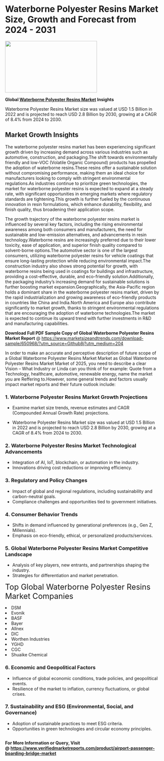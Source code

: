 <H1>Waterborne Polyester Resins Market Size, Growth and Forecast from 2024 - 2031</H1><img class="aligncenter size-medium wp-image-584254" src="https://thirdeyenews.in/wp-content/uploads/2024/09/Global-Market-Research-300x168.jpeg" alt="" width="300" height="168" /><p><strong>Global&nbsp;<a href="https://www.marketsizeandtrends.com/download-sample/650968/?utm_source=Github8j?utm_medium=204">Waterborne Polyester Resins Market</a> Insights</strong></p><p>Waterborne Polyester Resins Market size was valued at USD 1.5 Billion in 2022 and is projected to reach USD 2.8 Billion by 2030, growing at a CAGR of 8.4% from 2024 to 2030.</p><p><h2>Market Growth Insights</h2> <p>The waterborne polyester resins market has been experiencing significant growth driven by increasing demand across various industries such as automotive, construction, and packaging.The shift towards environmentally friendly and low-VOC (Volatile Organic Compound) products has propelled the adoption of waterborne resins.These resins offer a sustainable solution without compromising performance, making them an ideal choice for manufacturers looking to comply with stringent environmental regulations.As industries continue to prioritize green technologies, the market for waterborne polyester resins is expected to expand at a steady rate, with significant opportunities in emerging markets where regulatory standards are tightening.This growth is further fueled by the continuous innovation in resin formulations, which enhance durability, flexibility, and finish quality, thus broadening their application scope.</p> <p>The growth trajectory of the waterborne polyester resins market is influenced by several key factors, including the rising environmental awareness among both consumers and manufacturers, the need for sustainable and low-emission alternatives, and advancements in resin technology.Waterborne resins are increasingly preferred due to their lower toxicity, ease of application, and superior finish quality compared to solvent-borne options.The automotive sector is one of the largest consumers, utilizing waterborne polyester resins for vehicle coatings that ensure long-lasting protection while reducing environmental impact.The construction industry also shows strong potential for growth, with waterborne resins being used in coatings for buildings and infrastructure, providing a cost-effective, durable, and eco-friendly solution.Additionally, the packaging industry’s increasing demand for sustainable solutions is further boosting market expansion.Geographically, the Asia-Pacific region holds a dominant share in the waterborne polyester resins market, driven by the rapid industrialization and growing awareness of eco-friendly products in countries like China and India.North America and Europe also contribute significantly to market growth, thanks to stringent environmental regulations that are encouraging the adoption of waterborne technologies.The market is expected to continue its upward trend with further investments in R&D and manufacturing capabilities.<p><span class=""><strong>Download Full PDF Sample Copy of Global Waterborne Polyester Resins Market Report</strong> @ <a href="https://www.marketsizeandtrends.com/download-sample/650968/?utm_source=Github8j?utm_medium=204" target="_blank">https://www.marketsizeandtrends.com/download-sample/650968/?utm_source=Github8j?utm_medium=204</a></span></p><p>In order to make an accurate and perceptive description of future scope of a Global&nbsp;Waterborne Polyester Resins Market Market as Global&nbsp;Waterborne Polyester Resins Market Market of 2025, you need to describe a clear Vision &ndash; What Industry or Linda can you think of for example: Quote from a Technology, healthcare, automotive, renewable energy, name the market you are Reffering to.However, some general trends and factors usually impact market reports and their future outlook include:</p><h3>1.&nbsp;<strong>Waterborne Polyester Resins Market Growth Projections</strong></h3><ul><li>Examine market size trends, revenue estimates and CAGR (Compounded Annual Growth Rate) projections.</li><li><p>Waterborne Polyester Resins Market size was valued at USD 1.5 Billion in 2022 and is projected to reach USD 2.8 Billion by 2030, growing at a CAGR of 8.4% from 2024 to 2030.</p></li></ul><h3>2.&nbsp;<strong>Waterborne Polyester Resins Market Technological Advancements</strong></h3><ul><li>Integration of AI, IoT, blockchain, or automation in the industry.</li><li>Innovations driving cost reductions or improving efficiency.</li></ul><h3>3.&nbsp;<strong>Regulatory and Policy Changes</strong></h3><ul><li>Impact of global and regional regulations, including sustainability and carbon-neutral goals.</li><li>Compliance challenges and opportunities tied to government initiatives.</li></ul><h3>4.&nbsp;<strong>Consumer Behavior Trends</strong></h3><ul><li>Shifts in demand influenced by generational preferences (e.g., Gen Z, Millennials).</li><li>Emphasis on eco-friendly, ethical, or personalized products/services.</li></ul><h3>5.&nbsp;<strong>Global Waterborne Polyester Resins Market Competitive Landscape</strong></h3><ul><li>Analysis of key players, new entrants, and partnerships shaping the industry.</li><li>Strategies for differentiation and market penetration.</li></ul><p data-pm-slice="1 1 []"><span style="color: inherit; font-family: inherit; font-size: 25px;">Top Global Waterborne Polyester Resins Market Companies</span></p><div class="" data-test-id=""><p><li>DSM</li><li> Evonik</li><li> BASF</li><li> Bayer</li><li> Allnex</li><li> DIC</li><li> Worthen Industries</li><li> YGHD</li><li> CGC</li><li> Shuaike Chemical</li></p></div><h3>6.&nbsp;<strong>Economic and Geopolitical Factors</strong></h3><ul><li>Influence of global economic conditions, trade policies, and geopolitical events.</li><li>Resilience of the market to inflation, currency fluctuations, or global crises.</li></ul><h3>7.&nbsp;<strong>Sustainability and ESG (Environmental, Social, and Governance)</strong></h3><ul><li>Adoption of sustainable practices to meet ESG criteria.</li><li>Opportunities in green technologies and circular economy principles.</li></ul><h2><strong style="font-size: 14px;">For More Information or Query, Visit @&nbsp;</strong><a style="background-color: #ffffff; font-size: 14px;" href="https://www.marketsizeandtrends.com/report/waterborne-polyester-resins-market/" target="_blank">https://www.verifiedmarketreports.com/product/airport-passenger-boarding-bridge-market</a></h2>